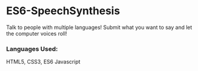 # ES6-SpeechSynthesis

Talk to people with multiple languages! Submit what you want to say and let the computer voices roll!

### Languages Used:
HTML5, CSS3, ES6 Javascript
